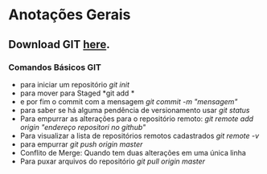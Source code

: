 # Anotações Gerais

## Download GIT [here](https://git-scm.com/downloads).

### Comandos Básicos GIT
 - para iniciar um repositório *git init* 
 - para mover para Staged *git add *
 - e por fim o commit com a mensagem *git commit -m "mensagem"*
 - para saber se há alguma pendência de versionamento usar *git status*
 - Para empurrar as alterações para o repositório remoto: *git remote add origin "endereço repositori no github"*
 - Para visualizar a lista de repositórios remotos cadastrados *git remote -v*
 - para empurrar *git push origin master*
 - Conflito de Merge: Quando tem duas alterações em uma única linha
 - Para puxar arquivos do repositório *git pull origin master*